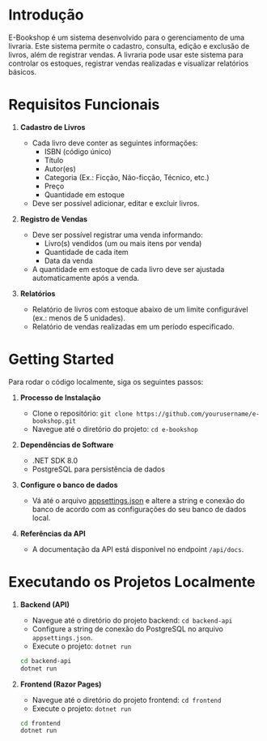 # Introdução 
E-Bookshop é um sistema desenvolvido para o gerenciamento de uma livraria. Este sistema permite o cadastro, consulta, edição e exclusão de livros, além de registrar vendas. A livraria pode usar este sistema para controlar os estoques, registrar vendas realizadas e visualizar relatórios básicos.

# Requisitos Funcionais

1. **Cadastro de Livros**
   - Cada livro deve conter as seguintes informações:
     - ISBN (código único)
     - Título
     - Autor(es)
     - Categoria (Ex.: Ficção, Não-ficção, Técnico, etc.)
     - Preço
     - Quantidade em estoque
   - Deve ser possível adicionar, editar e excluir livros.

2. **Registro de Vendas**
   - Deve ser possível registrar uma venda informando:
     - Livro(s) vendidos (um ou mais itens por venda)
     - Quantidade de cada item
     - Data da venda
   - A quantidade em estoque de cada livro deve ser ajustada automaticamente após a venda.

3. **Relatórios**
   - Relatório de livros com estoque abaixo de um limite configurável (ex.: menos de 5 unidades).
   - Relatório de vendas realizadas em um período especificado.

# Getting Started
Para rodar o código localmente, siga os seguintes passos:

1. **Processo de Instalação**
   - Clone o repositório: `git clone https://github.com/yourusername/e-bookshop.git`
   - Navegue até o diretório do projeto: `cd e-bookshop`

2. **Dependências de Software**
   - .NET SDK 8.0
   - PostgreSQL para persistência de dados

3. **Configure o banco de dados**
    - Vá até o arquivo [appsettings.json](backend-api/appsettings.json) e altere a string e conexão do banco de acordo com as configurações do seu banco de dados local.

4. **Referências da API**
   - A documentação da API está disponível no endpoint `/api/docs`.


# Executando os Projetos Localmente

1. **Backend (API)**
   - Navegue até o diretório do projeto backend: `cd backend-api`
   - Configure a string de conexão do PostgreSQL no arquivo `appsettings.json`.
   - Execute o projeto: `dotnet run`

   ```bash
   cd backend-api
   dotnet run
   ```

2. **Frontend (Razor Pages)**
   - Navegue até o diretório do projeto frontend: `cd frontend`
   - Execute o projeto: `dotnet run`

   ```bash
   cd frontend
   dotnet run
   ```